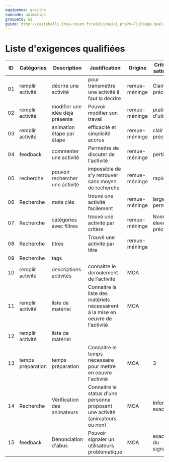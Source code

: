 ```yaml
---
equipemoa: gosithe
nomcode: animatips
groupetd: G1
guide: http://casisbelli.insa-rouen.fr/wiki/pmwiki.php?n=FilRouge.QualifierExigence
---
```

# Liste d'exigences qualifiées

| ID 	| Catégories 	| Description 	| Justification 	| Origine 	| Critères de satisfaction 	| Contentement MOA 	| Mécontentement MOA 	| Exigences Dépendantes 	| Exigences conflictuelles 	|
|----	|------------	|-------------	|---------------	|---------	|--------------------------	|------------------	|--------------------	|-----------------------	|--------------------------	|
|  01 | remplir activité | décrire une activité | pour transmettre une activité il faut la décrire | remue-méninge |  Clair et précis 	|    5               	|    5                	|                       	|                          	|
|  02 | remplir activité | modifier une idée déjà présente |Pouvoir modifier son travail |remue-méninge	| pratique d'utilisation |       5           	|    4                	|                       	|                          	|
|  03	| remplir activité | animation étape par étape | efficacité et simplicité accrus | remue-méninge 	| clair et précis	|      4            	|     3               	|                       	|                          	|
|  04 |  feedback  |commenter une activité| Permettre de discuter de l'activité 	| remue-méninge	| pertinent|        3          	|         3           	|                       	|                          	|                             	
|  05 | recherche  	| pouvoir rechercher une activité | impossible de s'y retrouver sans moyen de recherche | remue-méninge | rapide  	|   5               	|         5           	|                       	|                          	|
|  06 |   Recherche |    mots clés 	|    trouvé une activité facilement 	|  remue-méninge    	| large permissivité	|     4             	|           4         	|                       	|                          	|
|  07 |   Recherche |  catégories avec filtres 	| trouvé une activité par critère	| remue-méninge	| Nombre élevé et précis  	|   4               	|        3            	|                       	|                          	|
|  08 |  Recherche 	|   titres     	| Trouvé une activité par titre 	|  remue-méninge       	|                          	|         3       	|   1       |                       	|                          	|
|  09	|  Recherche	|    	tags    	|              	|         	|                          	|      3            	|            1        	|                       	|                          	|
|  10	| remplir activité 	| descriptions activités 	| connaitre le deroulement de l'activité 	|   MOA      	|                        	|         5         	|         5           	|                       	|                          	|
|  11	| remplir activité 	| liste de matériel      	|   Connaitre la liste des matériels nécessairent à la mise en oeuvre de l'activité            	|  MOA       	|                          	|       5           	|       4             	|                       	|                          	|
|  12	| remplir activité 	|liste de matériel       	|               	|         	|                          	|                  	|                    	|                       	|                          	|
|  13	| temps préparation	|  	temps préparation    	|  Connaitre le temps nécessaire pour mettre en oeuvre l'activité             	|   MOA      	|   3                       	|     3             	|                    	|                       	|                          	|
|  14	| Recherche           	|  Vérification des animateurs           	|  Connaitre le status d'une personne proposant une activité (animateurs ou non)             	|  MOA       	|   Informations exacte                       	|       3           	|            2        	|                       	|                          	|
|  15 | feedback | Dénonciation d'abus | Pouvoir signaler un utilisateurs problématique | MOA | exactitude du signalement |     4  |   3    |        |        |



